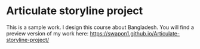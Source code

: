 # Articulate storyline project
 This is a sample work. I design this course about Bangladesh. 
You will find a preview version of my work here: https://swapon1.github.io/Articulate-storyline-project/
